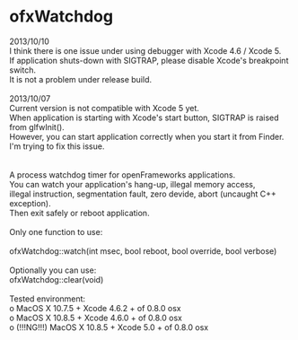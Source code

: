 ofxWatchdog
===========

2013/10/10<br/>
I think there is one issue under using debugger with Xcode 4.6 / Xcode 5.<br/>
If application shuts-down with SIGTRAP, please disable Xcode's breakpoint switch.<br/>
It is not a problem under release build.<br/>
<br/>
2013/10/07<br/>
Current version is not compatible with Xcode 5 yet.<br/>
When application is starting with Xcode's start button, SIGTRAP is raised from glfwInit().<br/>
However, you can start application correctly when you start it from Finder.<br/>
I'm trying to fix this issue.<br/>
<br/>
<br/>
A process watchdog timer for openFrameworks applications.<br/>
You can watch your application's hang-up, illegal memory access,<br/>
illegal instruction, segmentation fault, zero devide, abort (uncaught C++ exception).<br/>
Then exit safely or reboot application.<br/>
<br/>
Only one function to use:<br/>
<br/>
  ofxWatchdog::watch(int msec, bool reboot, bool override, bool verbose)<br/>
<br/>
Optionally you can use:<br/>
  ofxWatchdog::clear(void)<br/>
<br/>
Tested environment:<br/>
o MacOS X 10.7.5 + Xcode 4.6.2 + of 0.8.0 osx<br/>
o MacOS X 10.8.5 + Xcode 4.6.0 + of 0.8.0 osx<br/>
o (!!!NG!!!) MacOS X 10.8.5 + Xcode 5.0 + of 0.8.0 osx<br/>
